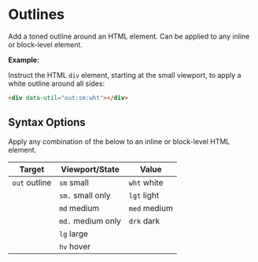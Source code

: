 # Outlines

Add a toned outline around an HTML element. Can be applied to any inline or block-level element.

**Example:**

Instruct the HTML `div` element, starting at the small viewport, to apply a white outline around all sides:

```html
<div data-util="out:sm:wht"></div>
```

## Syntax Options

Apply any combination of the below to an inline or block-level HTML element.

| Target        | Viewport/State    | Value        |
|---------------|-------------------|--------------|
| `out` outline | `sm` small        | `wht` white  |
|               | `sm.` small only  | `lgt` light  |
|               | `md` medium       | `med` medium |
|               | `md.` medium only | `drk` dark   |
|               | `lg` large        |              |
|               | `hv` hover        |              |
